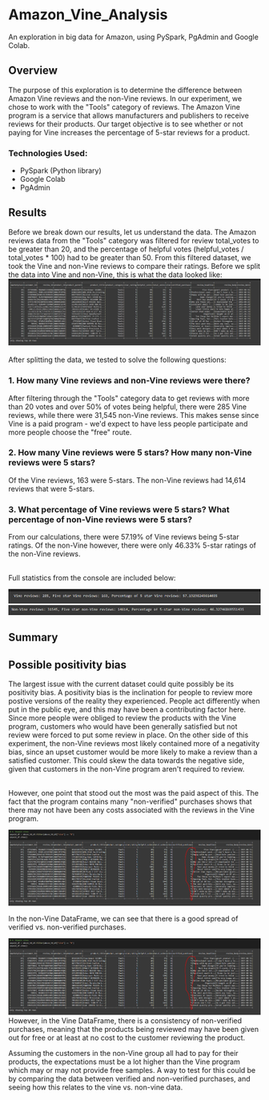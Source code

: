 # Amazon_Vine_Analysis
An exploration in big data for Amazon, using PySpark, PgAdmin and Google Colab. 

## Overview
The purpose of this exploration is to determine the difference between Amazon Vine reviews and the non-Vine reviews. In our experiment, we chose to work with the "Tools" category of reviews. The Amazon Vine program is a service that allows manufacturers and publishers to receive reviews for their products. Our target objective is to see whether or not paying for Vine increases the percentage of 5-star reviews for a product.

### Technologies Used:
- PySpark (Python library)
- Google Colab
- PgAdmin

## Results

Before we break down our results, let us understand the data. The Amazon reviews data from the "Tools" category was filtered for review total_votes to be greater than 20, and the percentage of helpful votes (helpful_votes / total_votes * 100) had to be greater than 50. From this filtered dataset, we took the Vine and non-Vine reviews to compare their ratings. Before we split the data into Vine and non-Vine, this is what the data looked like:<br>
![Dataset Filtered](Resources/Dataset_filtered.PNG)
<br><br>After splitting the data, we tested to solve the following questions:
### 1. How many Vine reviews and non-Vine reviews were there?
After filtering through the "Tools" category data to get reviews with more than 20 votes and over 50% of votes being helpful, there were 285 Vine reviews, while there were 31,545 non-Vine reviews. This makes sense since Vine is a paid program - we'd expect to have less people participate and more people choose the "free" route.
<br>

### 2. How many Vine reviews were 5 stars? How many non-Vine reviews were 5 stars?
Of the Vine reviews, 163 were 5-stars. The non-Vine reviews had 14,614 reviews that were 5-stars.

### 3. What percentage of Vine reviews were 5 stars? What percentage of non-Vine reviews were 5 stars?
From our calculations, there were 57.19% of Vine reviews being 5-star ratings. Of the non-Vine however, there were only 46.33% 5-star ratings of the non-Vine reviews. 

<br>
Full statistics from the console are included below:
<br>

![Vine Stats](Resources/Vine_Reviews.PNG)
![Non-Vine Stats](Resources/NonVine_Reviews.PNG)

## Summary

## Possible positivity bias
The largest issue with the current dataset could quite possibly be its positivity bias. A positivity bias is the inclination for people to review more postive versions of the reality they experienced. People act differently when put in the public eye, and this may have been a contributing factor here. Since more people were obliged to review the products with the Vine program, customers who would have been generally satisfied but not review were forced to put some review in place. On the other side of this experiment, the non-Vine reviews most likely contained more of a negativity bias, since an upset customer would be more likely to make a review than a satisfied customer. This could skew the data towards the negative side, given that customers in the non-Vine program aren't required to review.

<br>However, one point that stood out the most was the paid aspect of this. The fact that the program contains many "non-verified" purchases shows that there may not have been any costs associated with the reviews in the Vine program. 

![Non-Vine DF](Resources/NonVine_DF.PNG)

In the non-Vine DataFrame, we can see that there is a good spread of verified vs. non-verified purchases. 

![Non-Vine DF](Resources/NonVine_DF.PNG)
However, in the Vine DataFrame, there is a consistency of non-verified purchases, meaning that the products being reviewed may have been given out for free or at least at no cost to the customer reviewing the product. 

Assuming the customers in the non-Vine group all had to pay for their products, the expectations must be a lot higher than the Vine program which may or may not provide free samples. A way to test for this could be by comparing the data between verified and non-verified purchases, and seeing how this relates to the vine vs. non-vine data. 